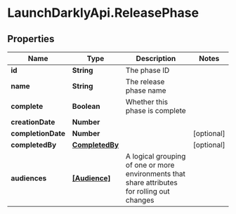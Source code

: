 # LaunchDarklyApi.ReleasePhase

## Properties

Name | Type | Description | Notes
------------ | ------------- | ------------- | -------------
**id** | **String** | The phase ID | 
**name** | **String** | The release phase name | 
**complete** | **Boolean** | Whether this phase is complete | 
**creationDate** | **Number** |  | 
**completionDate** | **Number** |  | [optional] 
**completedBy** | [**CompletedBy**](CompletedBy.md) |  | [optional] 
**audiences** | [**[Audience]**](Audience.md) | A logical grouping of one or more environments that share attributes for rolling out changes | 


